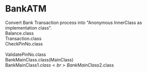 # BankATM
Convert Bank Transaction process into "Anonymous InnerClass as implementation class".
<br>
Balance.class<br>
Transaction.class<br>
CheckPinNo.class<br><br>
ValidatePinNo.class<br>
BankMainClass.class(MainClass)<br>
BankMainClass$1.class<br>
BankMainClass$2.class
